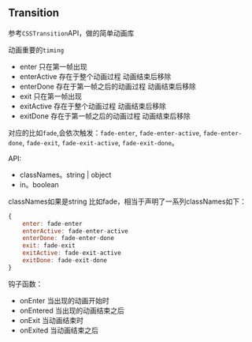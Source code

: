 ## Transition

参考`CSSTransition`API，做的简单动画库

动画重要的`timing`

- enter 只在第一帧出现
- enterActive 存在于整个动画过程 动画结束后移除
- enterDone 存在于第一帧之后的动画过程 动画结束后移除
- exit 只在第一帧出现
- exitActive 存在于整个动画过程 动画结束后移除
- exitDone 存在于第一帧之后的动画过程 动画结束后移除

对应的比如`fade`,会依次触发：`fade-enter`, `fade-enter-active`, `fade-enter-done`, `fade-exit`, `fade-exit-active`, `fade-exit-done`。

API:

- classNames。string | object
- in。boolean

classNames如果是string 比如fade，相当于声明了一系列classNames如下：
```js
{
	enter: fade-enter
	enterActive: fade-enter-active
	enterDone: fade-enter-done
	exit: fade-exit
	exitActive: fade-exit-active
	exitDone: fade-exit-done
}
```


钩子函数：
- onEnter 当出现的动画开始时
- onEntered 当出现的动画结束之后
- onExit 当动画结束时
- onExited 当动画结束之后
